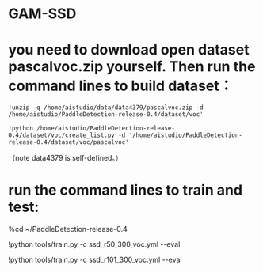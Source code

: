 # GAM-SSD
# you need to download open dataset pascalvoc.zip yourself. Then run the command lines to build dataset：
```shell
!unzip -q /home/aistudio/data/data4379/pascalvoc.zip -d /home/aistudio/PaddleDetection-release-0.4/dataset/voc'
```
```
!python /home/aistudio/PaddleDetection-release-0.4/dataset/voc/create_list.py -d '/home/aistudio/PaddleDetection-release-0.4/dataset/voc/pascalvoc'
```

（note data4379 is self-defined。）

# run the command lines to train and test:

%cd ~/PaddleDetection-release-0.4

!python tools/train.py -c ssd_r50_300_voc.yml --eval 

!python tools/train.py -c ssd_r101_300_voc.yml --eval 
